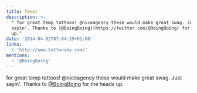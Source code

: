 ```yaml
---
title: Tweet
description: >-
  " for great temp tattoos! @niceagency these would make great swag. Just
  sayin'. Thanks to [@BoingBoing](https://twitter.com/@BoingBoing) for the heads
  up."
date: '2014-04-02T07:04:15+01:00'
links:
  - 'http://www.tattonomy.com/'
mentions:
  - '@BoingBoing'
---
```

 for great temp tattoos! @niceagency these would make great swag. Just sayin'. Thanks to [@BoingBoing](https://twitter.com/@BoingBoing) for the heads up.
